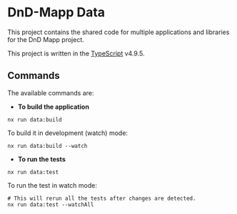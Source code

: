 # DnD-Mapp Data

This project contains the shared code for multiple applications and libraries for the DnD Mapp project.

This project is written in the [TypeScript](https://www.typescriptlang.org/docs/) v4.9.5.

## Commands

The available commands are:

-   **To build the application**

```shell
nx run data:build
```

To build it in development (watch) mode:

```shell
nx run data:build --watch
```

-   **To run the tests**

```shell
nx run data:test
```

To run the test in watch mode:

```shell
# This will rerun all the tests after changes are detected.
nx run data:test --watchAll
```
